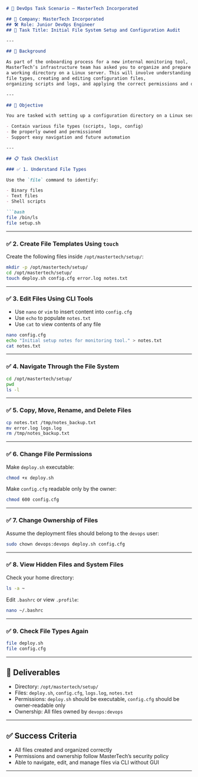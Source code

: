 

````markdown
# 🧾 DevOps Task Scenario — MasterTech Incorporated

## 🏢 Company: MasterTech Incorporated  
## 🛠 Role: Junior DevOps Engineer  
## 📌 Task Title: Initial File System Setup and Configuration Audit

---

## 🧩 Background

As part of the onboarding process for a new internal monitoring tool,
MasterTech’s infrastructure team has asked you to organize and prepare
a working directory on a Linux server. This will involve understanding
file types, creating and editing configuration files,
organizing scripts and logs, and applying the correct permissions and ownership.

---

## 🎯 Objective

You are tasked with setting up a configuration directory on a Linux server that will:

- Contain various file types (scripts, logs, config)  
- Be properly owned and permissioned  
- Support easy navigation and future automation

---

## 📋 Task Checklist

### ✅ 1. Understand File Types

Use the `file` command to identify:

- Binary files  
- Text files  
- Shell scripts  

```bash
file /bin/ls
file setup.sh
````

---

### ✅ 2. Create File Templates Using `touch`

Create the following files inside `/opt/mastertech/setup/`:

```bash
mkdir -p /opt/mastertech/setup/
cd /opt/mastertech/setup/
touch deploy.sh config.cfg error.log notes.txt
```

---

### ✅ 3. Edit Files Using CLI Tools

* Use `nano` or `vim` to insert content into `config.cfg`
* Use `echo` to populate `notes.txt`
* Use `cat` to view contents of any file

```bash
nano config.cfg
echo "Initial setup notes for monitoring tool." > notes.txt
cat notes.txt
```

---

### ✅ 4. Navigate Through the File System

```bash
cd /opt/mastertech/setup/
pwd
ls -l
```

---

### ✅ 5. Copy, Move, Rename, and Delete Files

```bash
cp notes.txt /tmp/notes_backup.txt
mv error.log logs.log
rm /tmp/notes_backup.txt
```

---

### ✅ 6. Change File Permissions

Make `deploy.sh` executable:

```bash
chmod +x deploy.sh
```

Make `config.cfg` readable only by the owner:

```bash
chmod 600 config.cfg
```

---

### ✅ 7. Change Ownership of Files

Assume the deployment files should belong to the `devops` user:

```bash
sudo chown devops:devops deploy.sh config.cfg
```

---

### ✅ 8. View Hidden Files and System Files

Check your home directory:

```bash
ls -a ~
```

Edit `.bashrc` or view `.profile`:

```bash
nano ~/.bashrc
```

---

### ✅ 9. Check File Types Again

```bash
file deploy.sh
file config.cfg
```

---

## 📁 Deliverables

* Directory: `/opt/mastertech/setup/`
* Files: `deploy.sh`, `config.cfg`, `logs.log`, `notes.txt`
* Permissions: `deploy.sh` should be executable, `config.cfg` should be owner-readable only
* Ownership: All files owned by `devops:devops`

---

## ✅ Success Criteria

* All files created and organized correctly
* Permissions and ownership follow MasterTech’s security policy
* Able to navigate, edit, and manage files via CLI without GUI

---

